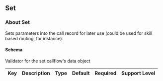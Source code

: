 ## Set

### About Set

Sets parameters into the call record for later use (could be used for skill based routing, for instance).

#### Schema

Validator for the set callflow's data object



Key | Description | Type | Default | Required | Support Level
--- | ----------- | ---- | ------- | -------- | -------------



